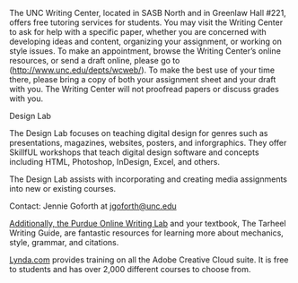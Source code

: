 



The UNC Writing Center, located in SASB North and in Greenlaw Hall #221, offers free tutoring services for students. You may visit the Writing Center to ask for help with a specific paper, whether you are concerned with developing ideas and content, organizing your assignment, or working on style issues. To make an appointment, browse the Writing Center’s online resources, or send a draft online, please go to (http://www.unc.edu/depts/wcweb/). To make the best use of your time there, please bring a copy of both your assignment sheet and your draft with you. The Writing Center will not proofread papers or discuss grades with you.

 
Design Lab

The Design Lab focuses on teaching digital design for genres such as presentations, magazines, websites, posters, and inforgraphics. They offer SkillfUL workshops that teach digital design software and concepts including HTML, Photoshop, InDesign, Excel, and others.

The Design Lab assists with incorporating and creating media assignments into new or existing courses.

Contact: Jennie Goforth at jgoforth@unc.edu

 

[Additionally, the Purdue Online Writing Lab](https://owl.english.purdue.edu/owl/section/2/) and your textbook, The Tarheel Writing Guide, are fantastic resources for learning more about mechanics, style, grammar, and citations.

 

[Lynda.com](http://software.sites.unc.edu/lynda/) provides training on all the Adobe Creative Cloud suite. It is free to students and has over 2,000 different courses to choose from.